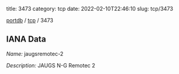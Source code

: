 title: 3473
category: tcp
date: 2022-02-10T22:46:10
slug: tcp/3473

[portdb](/) / [tcp](/category/tcp.html) / 3473


## IANA Data

_Name:_ jaugsremotec-2

_Description:_ JAUGS N-G Remotec 2

